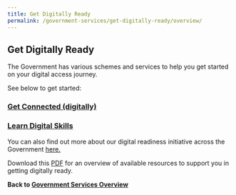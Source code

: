 ```yaml
---
title: Get Digitally Ready
permalink: /government-services/get-digitally-ready/overview/
---
```


## Get Digitally Ready

The Government has various schemes and services to help you get started on your digital access journey.

See below to get started:

### [Get Connected (digitally)](/government-services/get-digitally-ready/digital-access/)


### [Learn Digital Skills](/government-services/get-digitally-ready/learn-skills/)


You can also find out more about our digital readiness initiative across the Government <a href="https://www.mci.gov.sg/en/portfolios/digital-readiness/get-digitally-ready" target="_blank">here.</a>

Download this <a href="https://www.mci.gov.sg/-/media/mcicorp/doc/digital-readiness/mci-digital-readiness-bookletfa060518-9-jan-2019.ashx" target="_blank">PDF</a> for an overview of available resources to support you in getting digitally ready.



**Back to [Government Services Overview](/government-services/overview/)**
